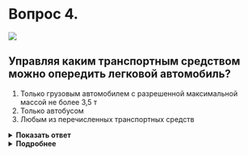 # Вопрос 4.

![](https://s.drom.ru/i24227/pdd/tickets/2016/1542608855.jpg)

## Управляя каким транспортным средством можно опередить легковой автомобиль?

1. Только грузовым автомобилем с разрешенной максимальной массой не более 3,5 т
2. Только автобусом
3. Любым из перечисленных транспортных средств

<details>
<summary><b>Показать ответ</b></summary>
Правильный ответ: 3
</details>
<details>
<summary><b>Подробнее</b></summary>
На знаке 5.15.7 «Направление движения по полосам» изображён знак 3.4 «Движение грузовых автомобилей запрещено» без цифры на автомобиле. Этот знак в таком случае запрещает движение грузовых автомобилей с разрешённой максимальной массой более 3,5 т по левой полосе по ходу Вашего движения.
(«Дорожные знаки»)
</details>